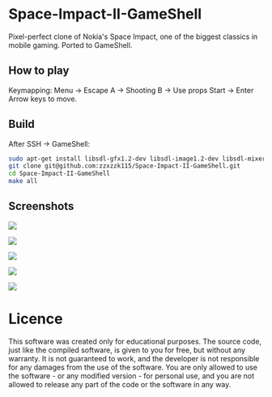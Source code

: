# Space-Impact-II-GameShell
Pixel-perfect clone of Nokia's Space Impact, one of the biggest classics in mobile gaming. Ported to GameShell.

## How to play
Keymapping:
Menu  -> Escape
A     -> Shooting
B     -> Use props
Start -> Enter
Arrow keys to move.

## Build
After SSH -> GameShell:
```bash
sudo apt-get install libsdl-gfx1.2-dev libsdl-image1.2-dev libsdl-mixer1.2-dev libsdl-ttf2.0-dev libsdl1.2-dev
git clone git@github.com:zzxzzk115/Space-Impact-II-GameShell.git
cd Space-Impact-II-GameShell
make all
```

## Screenshots

![](./screenshots/splash_screen.jpg)

![](./screenshots/menu.jpg)

![](./screenshots/main1.jpg)

![](./screenshots/main2.jpg)

![](./screenshots/game_over.jpg)



# Licence

This software was created only for educational purposes. The source code, just like the compiled software, is given to you for free, but without any warranty. It is not guaranteed to work, and the developer is not responsible for any damages from the use of the software. You are only allowed to use the software - or any modified version - for personal use, and you are not allowed to release any part of the code or the software in any way.
